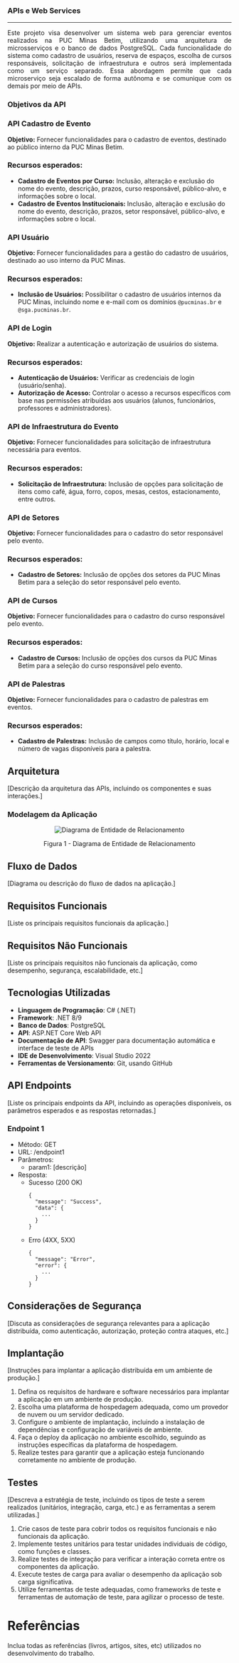 ### APIs e Web Services 
<hr>

<p align="justify"> Este projeto visa desenvolver um sistema web para gerenciar eventos realizados na PUC Minas Betim, utilizando uma arquitetura de microsserviços e o banco de dados PostgreSQL. Cada funcionalidade do sistema como cadastro de usuários, reserva de espaços, escolha de cursos responsáveis, solicitação de infraestrutura e outros será implementada como um serviço separado. Essa abordagem permite que cada microserviço seja escalado de forma autônoma e se comunique com os demais por meio de APIs.</p>

### Objetivos da API

### API Cadastro de Evento
**Objetivo:** Fornecer funcionalidades para o cadastro de eventos, destinado ao público interno da PUC Minas Betim. 
### Recursos esperados:
- **Cadastro de Eventos por Curso:**
  Inclusão, alteração e exclusão do nome do evento, descrição, prazos, curso responsável, público-alvo, e informações sobre o local.
- **Cadastro de Eventos Institucionais:**
  Inclusão, alteração e exclusão do nome do evento, descrição, prazos, setor responsável, público-alvo, e informações sobre o local.

### API Usuário
**Objetivo:** Fornecer funcionalidades para a gestão do cadastro de usuários, destinado ao uso interno da PUC Minas.  
### Recursos esperados:
- **Inclusão de Usuários:**
  Possibilitar o cadastro de usuários internos da PUC Minas, incluindo nome e e-mail com os domínios `@pucminas.br` e `@sga.pucminas.br`.

### API de Login
**Objetivo:** Realizar a autenticação e autorização de usuários do sistema.  
### Recursos esperados:
- **Autenticação de Usuários:**
  Verificar as credenciais de login (usuário/senha).
- **Autorização de Acesso:**
  Controlar o acesso a recursos específicos com base nas permissões atribuídas aos usuários (alunos, funcionários, professores e administradores).

### API de Infraestrutura do Evento
**Objetivo:** Fornecer funcionalidades para solicitação de infraestrutura necessária para eventos.  
### Recursos esperados:
- **Solicitação de Infraestrutura:**
  Inclusão de opções para solicitação de itens como café, água, forro, copos, mesas, cestos, estacionamento, entre outros.

### API de Setores
**Objetivo:** Fornecer funcionalidades para o cadastro do setor responsável pelo evento.  
### Recursos esperados:
- **Cadastro de Setores:**
  Inclusão de opções dos setores da PUC Minas Betim para a seleção do setor responsável pelo evento.

### API de Cursos
**Objetivo:** Fornecer funcionalidades para o cadastro do curso responsável pelo evento.  
### Recursos esperados:
- **Cadastro de Cursos:**
  Inclusão de opções dos cursos da PUC Minas Betim para a seleção do curso responsável pelo evento.

### API de Palestras
**Objetivo:** Fornecer funcionalidades para o cadastro de palestras em eventos.  
### Recursos esperados:
- **Cadastro de Palestras:**
  Inclusão de campos como título, horário, local e número de vagas disponíveis para a palestra.

## Arquitetura

[Descrição da arquitetura das APIs, incluindo os componentes e suas interações.]

### Modelagem da Aplicação

<p align="center">
  <img src="https://github.com/ICEI-PUC-Minas-PMV-SI/pmv-si-2024-2-pe6-t1-g04-gestao-de-eventos/blob/main/docs/img/Gest%C3%A3o%20de%20eventos.drawio.png" alt="Diagrama de Entidade de Relacionamento">
</p>

<p align="center">Figura 1 - Diagrama de Entidade de Relacionamento </p>

## Fluxo de Dados

[Diagrama ou descrição do fluxo de dados na aplicação.]

## Requisitos Funcionais

[Liste os principais requisitos funcionais da aplicação.]

## Requisitos Não Funcionais

[Liste os principais requisitos não funcionais da aplicação, como desempenho, segurança, escalabilidade, etc.]

## Tecnologias Utilizadas

- **Linguagem de Programação**: C# (.NET)
- **Framework**: .NET 8/9
- **Banco de Dados**: PostgreSQL
- **API**: ASP.NET Core Web API
- **Documentação de API**: Swagger para documentação automática e interface de teste de APIs
- **IDE de Desenvolvimento**: Visual Studio 2022
- **Ferramentas de Versionamento**: Git, usando GitHub


## API Endpoints

[Liste os principais endpoints da API, incluindo as operações disponíveis, os parâmetros esperados e as respostas retornadas.]

### Endpoint 1
- Método: GET
- URL: /endpoint1
- Parâmetros:
  - param1: [descrição]
- Resposta:
  - Sucesso (200 OK)
    ```
    {
      "message": "Success",
      "data": {
        ...
      }
    }
    ```
  - Erro (4XX, 5XX)
    ```
    {
      "message": "Error",
      "error": {
        ...
      }
    }
    ```


## Considerações de Segurança

[Discuta as considerações de segurança relevantes para a aplicação distribuída, como autenticação, autorização, proteção contra ataques, etc.]

## Implantação

[Instruções para implantar a aplicação distribuída em um ambiente de produção.]

1. Defina os requisitos de hardware e software necessários para implantar a aplicação em um ambiente de produção.
2. Escolha uma plataforma de hospedagem adequada, como um provedor de nuvem ou um servidor dedicado.
3. Configure o ambiente de implantação, incluindo a instalação de dependências e configuração de variáveis de ambiente.
4. Faça o deploy da aplicação no ambiente escolhido, seguindo as instruções específicas da plataforma de hospedagem.
5. Realize testes para garantir que a aplicação esteja funcionando corretamente no ambiente de produção.

## Testes

[Descreva a estratégia de teste, incluindo os tipos de teste a serem realizados (unitários, integração, carga, etc.) e as ferramentas a serem utilizadas.]

1. Crie casos de teste para cobrir todos os requisitos funcionais e não funcionais da aplicação.
2. Implemente testes unitários para testar unidades individuais de código, como funções e classes.
3. Realize testes de integração para verificar a interação correta entre os componentes da aplicação.
4. Execute testes de carga para avaliar o desempenho da aplicação sob carga significativa.
5. Utilize ferramentas de teste adequadas, como frameworks de teste e ferramentas de automação de teste, para agilizar o processo de teste.

# Referências

Inclua todas as referências (livros, artigos, sites, etc) utilizados no desenvolvimento do trabalho.
